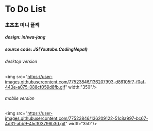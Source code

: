 # To Do List
### 초초초 미니 플젝 
##### design: inhwa-jang
##### source code: JS(Youtube:CodingNepal)

###### desktop version
<img src="https://user-images.githubusercontent.com/77523846/136207993-d86105f7-f0af-443e-a075-088cf059d8fb.gif" width:"350"/>

###### mobile version
<img src="https://user-images.githubusercontent.com/77523846/136209122-51c8a997-bc67-4d31-abb9-45c103796b3d.gif" width:"350"/>

